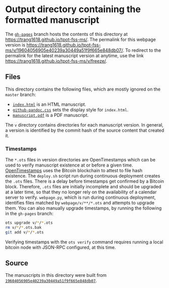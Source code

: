 # Output directory containing the formatted manuscript

The [`gh-pages`](https://github.com/trang1618/tpot-fss-ms/tree/gh-pages) branch hosts the contents of this directory at https://trang1618.github.io/tpot-fss-ms/.
The permalink for this webpage version is https://trang1618.github.io/tpot-fss-ms/v/19604056905e40239a30449a51f9f665e848db07/.
To redirect to the permalink for the latest manuscript version at anytime, use the link https://trang1618.github.io/tpot-fss-ms/v/freeze/.

## Files

This directory contains the following files, which are mostly ignored on the `master` branch:

+ [`index.html`](index.html) is an HTML manuscript.
+ [`github-pandoc.css`](github-pandoc.css) sets the display style for `index.html`.
+ [`manuscript.pdf`](manuscript.pdf) is a PDF manuscript.

The `v` directory contains directories for each manuscript version.
In general, a version is identified by the commit hash of the source content that created it.

### Timestamps

The `*.ots` files in version directories are OpenTimestamps which can be used to verify manuscript existence at or before a given time.
[OpenTimestamps](https://opentimestamps.org/) uses the Bitcoin blockchain to attest to file hash existence.
The `deploy.sh` script run during continuous deployment creates the `.ots` files.
There is a delay before timestamps get confirmed by a Bitcoin block.
Therefore, `.ots` files are initially incomplete and should be upgraded at a later time, so that they no longer rely on the availability of a calendar server to verify.
`webpage.py`, which is run during continuous deployment, identifies files matched by `webpage/v/**/*.ots` and attempts to upgrade them.
You can also manually upgrade timestamps, by running the following in the `gh-pages` branch:

```sh
ots upgrade v/*/*.ots
rm v/*/*.ots.bak
git add v/*/*.ots
```

Verifying timestamps with the `ots verify` command requires running a local bitcoin node with JSON-RPC configured, at this time.

## Source

The manuscripts in this directory were built from
[`19604056905e40239a30449a51f9f665e848db07`](https://github.com/trang1618/tpot-fss-ms/commit/19604056905e40239a30449a51f9f665e848db07).
